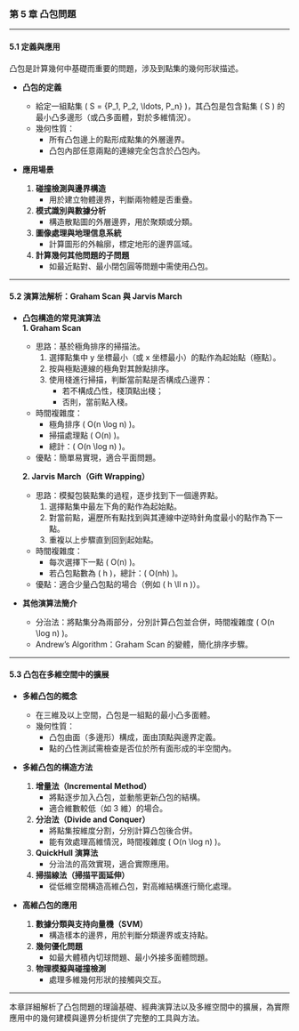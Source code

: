 ### **第 5 章 凸包問題**

---

#### **5.1 定義與應用**  
凸包是計算幾何中基礎而重要的問題，涉及到點集的幾何形狀描述。

- **凸包的定義**  
  - 給定一組點集 \( S = \{P_1, P_2, \ldots, P_n\} \)，其凸包是包含點集 \( S \) 的最小凸多邊形（或凸多面體，對於多維情況）。  
  - 幾何性質：  
    - 所有凸包邊上的點形成點集的外層邊界。  
    - 凸包內部任意兩點的連線完全包含於凸包內。

- **應用場景**  
  1. **碰撞檢測與邊界構造**  
     - 用於建立物體邊界，判斷兩物體是否重疊。  
  2. **模式識別與數據分析**  
     - 構造散點圖的外層邊界，用於聚類或分類。  
  3. **圖像處理與地理信息系統**  
     - 計算圖形的外輪廓，標定地形的邊界區域。  
  4. **計算幾何其他問題的子問題**  
     - 如最近點對、最小閉包圓等問題中需使用凸包。

---

#### **5.2 演算法解析：Graham Scan 與 Jarvis March**  

- **凸包構造的常見演算法**  
  **1. Graham Scan**  
  - 思路：基於極角排序的掃描法。  
    1. 選擇點集中 y 坐標最小（或 x 坐標最小）的點作為起始點（極點）。  
    2. 按與極點連線的極角對其餘點排序。  
    3. 使用棧進行掃描，判斷當前點是否構成凸邊界：  
       - 若不構成凸性，棧頂點出棧；  
       - 否則，當前點入棧。  
  - 時間複雜度：  
    - 極角排序 \( O(n \log n) \)。  
    - 掃描處理點 \( O(n) \)。  
    - 總計：\( O(n \log n) \)。  
  - 優點：簡單易實現，適合平面問題。

  **2. Jarvis March（Gift Wrapping）**  
  - 思路：模擬包裝點集的過程，逐步找到下一個邊界點。  
    1. 選擇點集中最左下角的點作為起始點。  
    2. 對當前點，遍歷所有點找到與其連線中逆時針角度最小的點作為下一點。  
    3. 重複以上步驟直到回到起始點。  
  - 時間複雜度：  
    - 每次選擇下一點 \( O(n) \)。  
    - 若凸包點數為 \( h \)，總計：\( O(nh) \)。  
  - 優點：適合少量凸包點的場合（例如 \( h \ll n \)）。

- **其他演算法簡介**  
  - 分治法：將點集分為兩部分，分別計算凸包並合併，時間複雜度 \( O(n \log n) \)。  
  - Andrew’s Algorithm：Graham Scan 的變體，簡化排序步驟。

---

#### **5.3 凸包在多維空間中的擴展**  

- **多維凸包的概念**  
  - 在三維及以上空間，凸包是一組點的最小凸多面體。  
  - 幾何性質：  
    - 凸包由面（多邊形）構成，面由頂點與邊界定義。  
    - 點的凸性測試需檢查是否位於所有面形成的半空間內。  

- **多維凸包的構造方法**  
  1. **增量法（Incremental Method）**  
     - 將點逐步加入凸包，並動態更新凸包的結構。  
     - 適合維數較低（如 3 維）的場合。  
  2. **分治法（Divide and Conquer）**  
     - 將點集按維度分割，分別計算凸包後合併。  
     - 能有效處理高維情況，時間複雜度 \( O(n \log n) \)。  
  3. **QuickHull 演算法**  
     - 分治法的高效實現，適合實際應用。  
  4. **掃描線法（掃描平面延伸）**  
     - 從低維空間構造高維凸包，對高維結構進行簡化處理。

- **高維凸包的應用**  
  1. **數據分類與支持向量機（SVM）**  
     - 構造樣本的邊界，用於判斷分類邊界或支持點。  
  2. **幾何優化問題**  
     - 如最大體積內切球問題、最小外接多面體問題。  
  3. **物理模擬與碰撞檢測**  
     - 處理多維幾何形狀的接觸與交互。

---

本章詳細解析了凸包問題的理論基礎、經典演算法以及多維空間中的擴展，為實際應用中的幾何建模與邊界分析提供了完整的工具與方法。